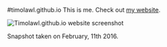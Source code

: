 #timolawl.github.io
This is me. Check out [my website](http://timolawl.github.io).

![Timolawl.github.io website screenshot](/static/images/meta/webpage_screenshot.png "Timolawl.github.io website screenshot")

Snapshot taken on February, 11th 2016.


